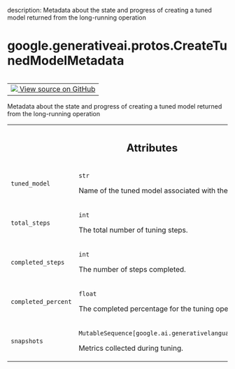 description: Metadata about the state and progress of creating a tuned model returned from the long-running operation

<div itemscope itemtype="http://developers.google.com/ReferenceObject">
<meta itemprop="name" content="google.generativeai.protos.CreateTunedModelMetadata" />
<meta itemprop="path" content="Stable" />
</div>

# google.generativeai.protos.CreateTunedModelMetadata

<!-- Insert buttons and diff -->

<table class="tfo-notebook-buttons tfo-api nocontent" align="left">
<td>
  <a target="_blank" href="https://github.com/googleapis/google-cloud-python/tree/main/packages/google-ai-generativelanguage/google/ai/generativelanguage_v1beta/types/model_service.py#L253-L292">
    <img src="https://www.tensorflow.org/images/GitHub-Mark-32px.png" />
    View source on GitHub
  </a>
</td>
</table>



Metadata about the state and progress of creating a tuned model returned from the long-running operation

<!-- Placeholder for "Used in" -->




<!-- Tabular view -->
 <table class="responsive fixed orange">
<colgroup><col width="214px"><col></colgroup>
<tr><th colspan="2"><h2 class="add-link">Attributes</h2></th></tr>

<tr>
<td>

`tuned_model`<a id="tuned_model"></a>

</td>
<td>

`str`

Name of the tuned model associated with the
tuning operation.

</td>
</tr><tr>
<td>

`total_steps`<a id="total_steps"></a>

</td>
<td>

`int`

The total number of tuning steps.

</td>
</tr><tr>
<td>

`completed_steps`<a id="completed_steps"></a>

</td>
<td>

`int`

The number of steps completed.

</td>
</tr><tr>
<td>

`completed_percent`<a id="completed_percent"></a>

</td>
<td>

`float`

The completed percentage for the tuning
operation.

</td>
</tr><tr>
<td>

`snapshots`<a id="snapshots"></a>

</td>
<td>

`MutableSequence[google.ai.generativelanguage.TuningSnapshot]`

Metrics collected during tuning.

</td>
</tr>
</table>




